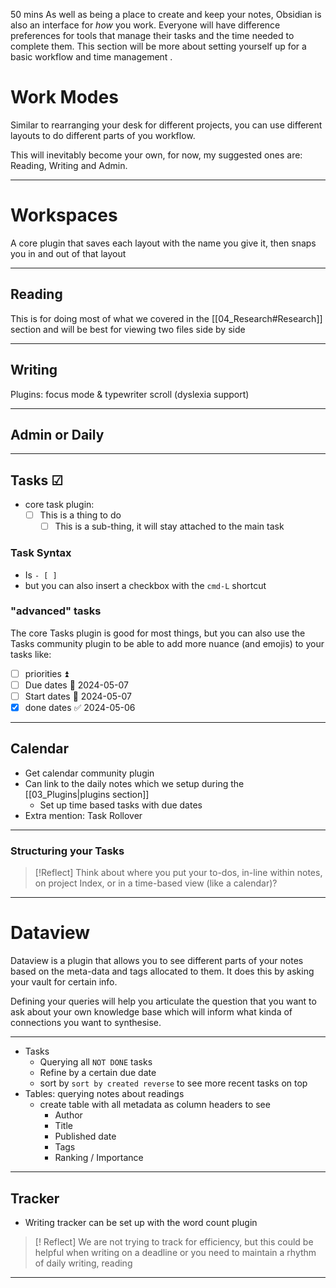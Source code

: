 50 mins
As well as being a place to create and keep your notes, Obsidian is also an interface for _how_ you work. Everyone will have difference preferences for tools that manage their tasks and the time needed to complete them. This section will be more about setting yourself up for a basic workflow and time management .
# Work Modes
Similar to rearranging your desk for different projects, you can use different layouts to do different parts of you workflow.

This will inevitably become your own, for now, my suggested ones are: Reading, Writing and Admin. 

---
# Workspaces
A core plugin that saves each layout with the name you give it, then snaps you in and out of that layout 

---
## Reading
This is for doing most of what we covered in the [[04_Research#Research]] section and will be best for viewing two files side by side

---
## Writing
Plugins: focus mode & typewriter scroll (dyslexia support)

---
## Admin or Daily

---
## Tasks ☑
- core task plugin:
	- [ ] This is a thing to do
		- [ ] This is a sub-thing, it will stay attached to the main task
### Task Syntax 
- Is `- [ ] `
- but you can also insert a checkbox with the `cmd-L` shortcut
### "advanced" tasks
The core Tasks plugin is good for most things, but you can also use the Tasks community plugin to be able to add more nuance (and emojis) to your tasks like:
- [ ] priorities ⏫ 
- [ ] Due dates 📅 2024-05-07 
- [ ] Start dates 🛫 2024-05-07 
- [x] done dates ✅ 2024-05-06

---
## Calendar 
- Get calendar community plugin
- Can link to the daily notes which we setup during the [[03_Plugins|plugins section]] 
	- Set up time based tasks with due dates
- Extra mention: Task Rollover

---
### Structuring your Tasks

> [!Reflect]
> Think about where you put your to-dos, in-line within notes, on project Index, or in a time-based view (like a calendar)?

---
# Dataview
Dataview is a plugin that allows you to see different parts of your notes based on the meta-data and tags allocated to them. It does this by asking your vault for certain info.

Defining your queries will help you articulate the question that you want to ask about your own knowledge base which will inform what kinda of connections you want to synthesise.

---

- Tasks
	- Querying all `NOT DONE` tasks
	- Refine by a certain due date
	- sort by `sort by created reverse` to see more recent tasks on top
- Tables: querying notes about readings
	- create table with all metadata as column headers to see
		- Author
		- Title
		- Published date
		- Tags
		- Ranking / Importance

---
## Tracker
- Writing tracker can be set up with the word count plugin

> [! Reflect]
> We are not trying to track for efficiency, but this could be helpful when writing on a deadline or you need to maintain a rhythm of daily writing, reading


---

